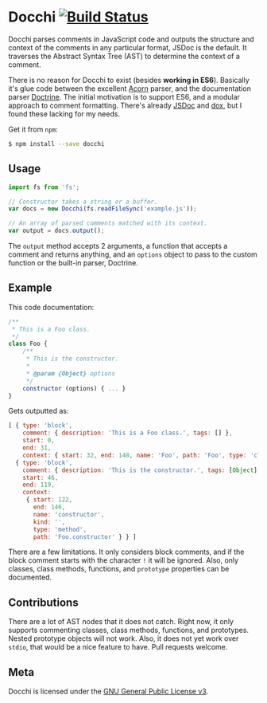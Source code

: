 # Docchi [![Build Status](https://travis-ci.org/daliwali/docchi.png?branch=master)](https://travis-ci.org/daliwali/docchi)

Docchi parses comments in JavaScript code and outputs the structure and context of the comments in any particular format, JSDoc is the default. It traverses the Abstract Syntax Tree (AST) to determine the context of a comment.

There is no reason for Docchi to exist (besides **working in ES6**). Basically it's glue code between the excellent [Acorn](https://github.com/marijnh/acorn) parser, and the documentation parser [Doctrine](https://github.com/Constellation/doctrine). The initial motivation is to support ES6, and a modular approach to comment formatting. There's already [JSDoc](https://github.com/jsdoc3/jsdoc) and [dox](https://github.com/tj/dox), but I found these lacking for my needs.

Get it from `npm`:

```sh
$ npm install --save docchi
```

## Usage

```js
import fs from 'fs';

// Constructor takes a string or a buffer.
var docs = new Docchi(fs.readFileSync('example.js'));

// An array of parsed comments matched with its context.
var output = docs.output();
```

The `output` method accepts 2 arguments, a function that accepts a comment and returns anything, and an `options` object to pass to the custom function or the built-in parser, Doctrine.

## Example

This code documentation:

```js
/**
 * This is a Foo class.
 */
class Foo {
	/**
	 * This is the constructor.
	 *
	 * @param {Object} options
	 */
	constructor (options) { ... }
}
```

Gets outputted as:

```js
[ { type: 'block',
    comment: { description: 'This is a Foo class.', tags: [] },
    start: 0,
    end: 31,
    context: { start: 32, end: 148, name: 'Foo', path: 'Foo', type: 'class' } },
  { type: 'block',
    comment: { description: 'This is the constructor.', tags: [Object] },
    start: 46,
    end: 119,
    context:
     { start: 122,
       end: 146,
       name: 'constructor',
       kind: '',
       type: 'method',
       path: 'Foo.constructor' } } ]
```

There are a few limitations. It only considers block comments, and if the block comment starts with the character `!` it will be ignored. Also, only classes, class methods, functions, and `prototype` properties can be documented.

## Contributions

There are a lot of AST nodes that it does not catch. Right now, it only supports commenting classes, class methods, functions, and prototypes. Nested prototype objects will not work. Also, it does not yet work over `stdio`, that would be a nice feature to have. Pull requests welcome.

## Meta

Docchi is licensed under the [GNU General Public License v3](https://github.com/daliwali/docchi/blob/master/LICENSE).
